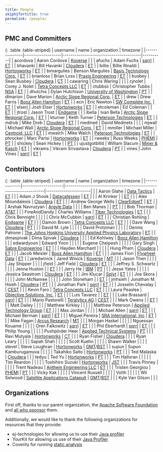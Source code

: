 ```yaml
---
title: People
skiph1fortitle: true
permalink: /people/
---
```


## PMC and Committers

{: .table .table-striped}
| username      | name              | organization                           | timezone |
|---------------|-------------------|----------------------------------------|----------|
| acordova      | Aaron Cordova     | [Koverse][KOVERSE]                     |          |
| afuchs        | Adam Fuchs        | [sqrrl][SQRRL]                         | [ET][ET] |
| bhavanki      | Bill Havanki      | [Cloudera][CLOUDERA]                   | [ET][ET] |
| billie        | Billie Rinaldi    | [Hortonworks][HORTONWORKS]             | [ET][ET] |
| bimargulies   | Benson Margulies  | [Basis Technology Corp.][BASISTECH]    | [ET][ET] |
| brianloss     | Brian Loss        | [Praxis Engineering][PRAXIS]           | [ET][ET] |
| busbey        | Sean Busbey       | [Cloudera][CLOUDERA]                   | [CT][CT] |
| cawaring      | Chris Waring      |                                        |          |
| cjnolet       | Corey J. Nolet    | [Tetra Concepts LLC][TETRA]            | [ET][ET] |
| ctubbsii      | Christopher Tubbs | [NSA][NSA]                             | [ET][ET] |
| dhutchis      | Dylan Hutchison   | [University of Washington][UW]         | [PT][PT] |
| dlmarion      | Dave Marion       | [Arctic Slope Regional Corp.][ASRC]    | [ET][ET] |
| drew          | Drew Farris       | [Booz Allen Hamilton][BOOZ]            | [ET][ET] |
| ecn           | Eric Newton       | [SW Complete Inc.][SWC]                | [ET][ET] |
| elserj        | Josh Elser        | [Hortonworks][HORTONWORKS]             | [ET][ET] |
| etcoleman     | Ed Coleman        |                                        | [ET][ET] |
| jtrost        | Jason Trost       | [Endgame][ENDGAME]                     |          |
| ibella        | Ivan Bella        | [Arctic Slope Regional Corp.][ASRC]    | [ET][ET] |
| kturner       | Keith Turner      | [Peterson Technologies][PETERSON]      | [ET][ET] |
| mdrob         | Mike Drob         | [Cloudera][CLOUDERA]                   | [ET][ET] |
| medined       | David Medinets    |                                        |          |
| mjwall        | Michael Wall      | [Arctic Slope Regional Corp.][ASRC]    | [ET][ET] |
| mmiller       | Michael Miller    | [Centroid, LLC][CENTROID]              | [ET][ET] |
| mwalch        | Mike Walch        | [Peterson Technologies][PETERSON]      | [ET][ET] |
| phrocker      | Marc Parisi       | [Hortonworks][HORTONWORKS]             | [ET][ET] |
| rweeks        | Russ Weeks        | [PHEMI][PHEMI]                         | [PT][PT] |
| shickey       | Sean Hickey       |                                        | [PT][PT] |
| ujustgotbilld | William Slacum    | [Miner &amp; Kasch][MINERKASCH]        | [ET][ET] |
| vikrams       | Vikram Srivastava | [Cloudera][CLOUDERA]                   | [PT][PT] |
| vines         | John Vines        | [sqrrl][SQRRL]                         | [ET][ET] |

## Contributors

{: .table .table-striped}
| username    | name                | organization                                                      | timezone              |
|--------------|---------------------|-------------------------------------------------------------------|-----------------------|
|              | Aaron Glahe         | [Data Tactics][DATATACT]                                          | [ET][ET]              |
|              | Adam J Shook        | [Datacatessen][DATACATESS]                                        | [ET][ET]              |
|              | Al Krinker          |                                                                   | [ET][ET]              |
|              | Alex Moundalexis    | [Cloudera][CLOUDERA]                                              | [ET][ET]              |
|              | Andrew George Wells | [ClearEdgeIT][CLEAREDGE]                                          | [ET][ET]              |
|              | Arshak Navruzyan    | [Argyle Data][ARGYLE]                                             |                       |
|              | Ben Manes           |                                                                   | [PT][PT]              |
|              | Bob Thorman         | [AT&amp;T][ATT]                                                   |                       |
| FineAndDandy | Charles Williams    | [Tiber Technologies][TIBER]                                       | [ET][ET]              |
|              | Chris Bennight      |                                                                   |                       |
|              | Chris McCubbin      | [sqrrl][SQRRL]                                                    | [ET][ET]              |
|              | Christian Rohling   | [Endgame][ENDGAME]                                                | [ET][ET]              |
|              | Damon Brown         | [Tetra Concepts LLC][TETRA]                                       | [ET][ET]              |
|              | Dave Wang           | [Cloudera][CLOUDERA]                                              | [PT][PT]              |
|              | David M. Lyle       |                                                                   |                       |
|              | David Protzman      |                                                                   |                       |
|              | Dennis Patrone      | [The Johns Hopkins University Applied Physics Laboratory][JHUAPL] | [ET][ET]              |
| dimaspivak   | Dima Spivak         | [Cloudera][CLOUDERA]                                              |                       |
|              | Ed Kohlwey          | [Booz Allen Hamilton][BOOZ]                                       |                       |
| edwardyoon   | Edward Yoon         |                                                                   |                       |
|              | Eugene Cheipesh     |                                                                   |                       |
|              | Gary Singh          | [Sabre Engineering][SABRE]                                        | [ET][ET]              |
|              | Hayden Marchant     |                                                                   |                       |
|              | Hung Pham           | [Cloudera][CLOUDERA]                                              | [ET][ET]              |
|              | Jacob Meisler       | [Booz Allen Hamilton][BOOZ]                                       | [ET][ET]              |
|              | James Fiori         | [Flywheel Data][FLYWHEEL]                                         | [ET][ET]              |
| jaredwinick  | Jared Winick        | [Koverse][KOVERSE]                                                | [MT][MT]              |
|              | Jason Then          |                                                                   |                       |
|              | Jay Shipper         |                                                                   |                       |
| jfield       | Jeff Field          | [Cloudera][CLOUDERA]                                              | [ET][ET]              |
|              | Jeffrey S. Schwartz |                                                                   |                       |
|              | Jenna Huston        |                                                                   | [ET][ET]              |
|              | Jerry He            | [IBM][IBM]                                                        | [PT][PT]              |
|              | Jesse Yates         |                                                                   |                       |
|              | Jessica Seastrom    | [Cloudera][CLOUDERA]                                              | [ET][ET]              |
|              | Jim Klucar          | [Splyt][SPLYT]                                                    | [ET][ET]              |
|              | Joe Skora           |                                                                   |                       |
|              | John McNamee        |                                                                   |                       |
|              | John Stoneham       |                                                                   | [ET][ET]              |
| jmhsieh      | Jonathan M. Hsieh   | [Cloudera][CLOUDERA]                                              | [PT][PT]              |
|              | Jonathan Park       | [sqrrl][SQRRL]                                                    | [ET][ET]              |
|              | Josselin Chevalay   |                                                                   | [CEST][CEST]          |
|              | Kevin Faro          | [Tetra Concepts LLC][TETRA]                                       | [ET][ET]              |
|              | Laura Peaslee       | [Objective Solutions, Inc.][OBJECTIVE]                            | [ET][ET]              |
|              | Luis Tavarez        |                                                                   | [ET][ET]              |
|              | Luke Brassard       | [sqrrl][SQRRL]                                                    | [ET][ET]              |
|              | Mario Pastorelli    | [Teralytics AG][TERALYTICS]                                       | [CEST][CEST]          |
|              | Mark Owens          |                                                                   | [ET][ET]              |
|              | Matt Dailey         |                                                                   |                       |
|              | Matthew Kirkley     |                                                                   |                       |
|              | Matthew Peterson    | [Applied Technology Group][ATG]                                   | [ET][ET]              |
|              | Max Jordan          |                                                                   |                       |
|              | Michael Allen       | [sqrrl][SQRRL]                                                    | [ET][ET]              |
|              | Michael Berman      | [sqrrl][SQRRL]                                                    | [ET][ET]              |
|              | Miguel Pereira      | [SRA International, Inc][SRA]                                     | [ET][ET]              |
|              | Mike Fagan          | [Arcus Research][ARCUS]                                           | [MT][MT]              |
|              | Morgan Haskel       |                                                                   |                       |
|              | Nguessan Kouame     |                                                                   |                       |
|              | Oren Falkowitz      | [sqrrl][SQRRL]                                                    | [ET][ET]              |
|              | Phil Eberhardt      | [sqrrl][SQRRL]                                                    | [ET][ET]              |
|              | Philip Young        |                                                                   |                       |
|              | Pushpinder Heer     | [Applied Technical Systems][ATSID]                                | [PT][PT]              |
|              | Ravi Mutyala        | [Hortonworks][HORTONWORKS]                                        | [CT][CT]              |
|              | Ryan Fishel         | [Cloudera][CLOUDERA]                                              |                       |
|              | Ryan Leary          |                                                                   |                       |
|              | Sapah Shah          |                                                                   |                       |
|              | Scott Kuehn         |                                                                   |                       |
|              | Shawn Walker        |                                                                   |                       |
| stevel       | Steve Loughran      | [Hortonworks][HORTONWORKS]                                        | [GMT][GMT]/[BST][BST] |
| supun        | Supun Kamburugamuva |                                                                   |                       |
|              | Takahiko Saito      | [Hortonworks][HORTONWORKS]                                        | [PT][PT]              |
|              | Ted Malaska         | [Cloudera][CLOUDERA]                                              |                       |
| tedyu        | Ted Yu              | [Hortonworks][HORTONWORKS]                                        | [PT][PT]              |
|              | Tim Halloran        |                                                                   |                       |
|              | Tim Reardon         |                                                                   |                       |
|              | Toshihiro Suzuki    | [Hortonworks][HORTONWORKS]                                        | [JST][JST]            |
|              | Travis Pinney       |                                                                   |                       |
|              | Trent Nadeau        | [Anthem Engineering LLC][ANTHEMENG]                               | [ET][ET]              |
|              | Tristen Georgiou    | [PHEMI][PHEMI]                                                    | [PT][PT]              |
|              | Vicky Kak           |                                                                   |                       |
|              | Vincent Russell     |                                                                   |                       |
|              | Volth               |                                                                   |                       |
|              | Wil Selwood         | [Satellite Applications Catapult][SACAT]                          | [GMT][GMT]/[BST][BST] |
|              | Kyle Van Gilson     |                                                                   |                       |

## Organizations

First off, thanks to our parent organization, the [Apache Software Foundation][ASF] and [all who sponsor][ASF_SPONSORS] them.

Additionally, we would like to thank the following organizations for resources that they provide:

  - ej-technologies for allowing us to use their [Java profiler][JPROFILER]
  - YourKit for allowing us use of their [Java Profiler][YOURKIT]
  - Coverity for running [static analysis][COVERITY]

[ANTHEMENG]: http://www.anthemengineering.com
[ARCUS]: http://www.arcus-research.com
[ARGYLE]: http://www.argyledata.com
[ASRC]: http://www.asrc.com
[ATG]: http://www.appliedtech-group.com/
[ATSID]: http://www.atsid.com
[ATT]: http://www.att.com
[BASISTECH]: http://www.basistech.com
[BOOZ]: http://www.boozallen.com
[CENTROID]: http://www.centroid-llc.com/
[CLEAREDGE]: http://clearedgeit.com
[CLOUDERA]: http://www.cloudera.com
[DATATACT]: http://www.data-tactics.com
[DATACATESS]: https://datacatessen.com/
[ENDGAME]: http://www.endgame.com
[FLYWHEEL]: http://flywheeldata.com
[HORTONWORKS]: http://hortonworks.com
[IBM]: http://www.ibm.com
[JHUAPL]: http://www.jhuapl.edu
[KOVERSE]: http://www.koverse.com
[MINERKASCH]: http://minerkasch.com
[NSA]: http://www.nsa.gov
[OBJECTIVE]: http://www.objectivesolutions.com
[PETERSON]: http://www.ptech-llc.com
[PHEMI]: http://www.phemi.com
[PRAXIS]: http://www.praxiseng.com
[SABRE]: http://www.sabre-eng.com
[SACAT]: https://sa.catapult.org.uk
[SPLYT]: http://www.splyt.com
[SQRRL]: http://sqrrl.com
[SRA]: http://sra.com
[SWC]: http://swcomplete.com
[TERALYTICS]: http://www.teralytics.net/
[TETRA]: http://www.tetraconcepts.com
[TIBER]: http://www.tibertechnologies.com
[UW]: http://www.uw.edu
[WAVE]: http://www.wavestrike.com/
[BST]: http://www.timeanddate.com/time/zones/bst
[CT]: http://www.timeanddate.com/time/zones/ct
[ET]: http://www.timeanddate.com/time/zones/et
[GMT]: http://www.timeanddate.com/time/zones/gmt
[JST]: http://www.timeanddate.com/time/zones/jst
[MT]: http://www.timeanddate.com/time/zones/mt
[PT]: http://www.timeanddate.com/time/zones/pt
[CEST]: http://www.timeanddate.com/time/zones/cest
[ASF]: https://www.apache.org
[ASF_SPONSORS]: https://www.apache.org/foundation/sponsorship
[JPROFILER]: https://www.ej-technologies.com/products/jprofiler/overview.html 
[YOURKIT]: https://www.yourkit.com/java/profiler/features/
[COVERITY]: https://scan.coverity.com/projects/accumulo
